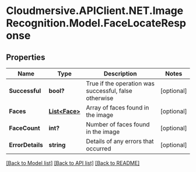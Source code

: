 # Cloudmersive.APIClient.NET.ImageRecognition.Model.FaceLocateResponse
## Properties

Name | Type | Description | Notes
------------ | ------------- | ------------- | -------------
**Successful** | **bool?** | True if the operation was successful, false otherwise | [optional] 
**Faces** | [**List&lt;Face&gt;**](Face.md) | Array of faces found in the image | [optional] 
**FaceCount** | **int?** | Number of faces found in the image | [optional] 
**ErrorDetails** | **string** | Details of any errors that occurred | [optional] 

[[Back to Model list]](../README.md#documentation-for-models) [[Back to API list]](../README.md#documentation-for-api-endpoints) [[Back to README]](../README.md)

